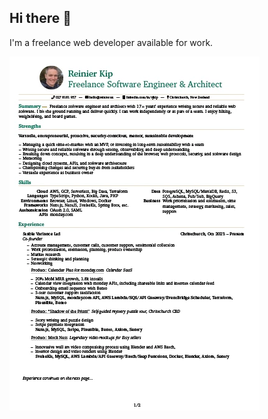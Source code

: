 ## Hi there 👋

I'm a freelance web developer available for work.

[![Reinier Kip, Freelance Web Developer](https://raw.githubusercontent.com/rjkip/resume/refs/heads/main/resume.webp)](https://github.com/rjkip/resume/releases/latest/download/Reinier.Kip.Freelance.Web.Developer.pdf)

<!--
**rjkip/rjkip** is a ✨ _special_ ✨ repository because its `README.md` (this file) appears on your GitHub profile.

Here are some ideas to get you started:

- 🔭 I’m currently working on ...
- 🌱 I’m currently learning ...
- 👯 I’m looking to collaborate on ...
- 🤔 I’m looking for help with ...
- 💬 Ask me about ...
- 📫 How to reach me: ...
- 😄 Pronouns: ...
- ⚡ Fun fact: ...
-->
